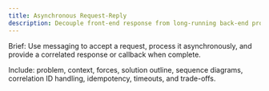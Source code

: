 ```yaml
---
title: Asynchronous Request-Reply
description: Decouple front-end response from long-running back-end processing with correlation.
---
```


Brief: Use messaging to accept a request, process it asynchronously, and provide a correlated response or callback when complete.

Include: problem, context, forces, solution outline, sequence diagrams, correlation ID handling, idempotency, timeouts, and trade-offs.

